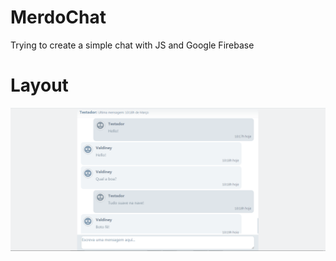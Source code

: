 # MerdoChat
Trying to create a simple chat with JS and Google Firebase

# Layout
<img src="https://raw.githubusercontent.com/valdiney/chat/master/public/img/layout.png"/>
